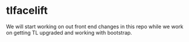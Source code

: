 tlfacelift
==========

We will start working on out front end changes in this repo while we work on
getting TL upgraded and working with bootstrap.

